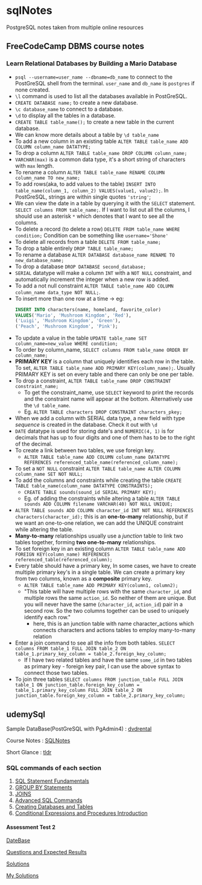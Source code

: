 # sqlNotes
PostgreSQL notes taken from multiple online resources

## FreeCodeCamp DBMS course notes 

### Learn Relational Databases by Building a Mario Database

- `psql --username=user_name --dbname=db_name` to connect to the PostGreSQL shell from the terminal. `user_name` and `db_name` is `postgres` if none created.
- `\l` command is used to list all the databases available in PostGreSQL.
- `CREATE DATABASE name;` to create a new database.
- `\c database_name` to connect to a database.
- `\d` to display all the tables in a database.
- `CREATE TABLE table_name();` to create a new table in the current database.
- We can know more details about a table by `\d table_name`
- To add a new column in an existing table `ALTER TABLE table_name ADD COLUMN column_name DATATYPE;`
- To drop a column `ALTER TABLE table_name DROP COLUMN column_name;`
- `VARCHAR(max)` is a common data type, it's a short string of characters with `max` length.
- To rename a column `ALTER TABLE table_name RENAME COLUMN column_name TO new_name;`
- To add rows(aka, to add values to the table) `INSERT INTO table_name(column_1, column_2) VALUES(value1, value2);`. In PostGreSQL, strings are within single quotes `'string'`;
- We can view the date in a table by querying it with the `SELECT` statement. `SELECT columns FROM table_name;`. If I want to list out all the columns, I should use an asterisk `*` which denotes that I want to see all the columns.
- To delete a record (to delete a row) `DELETE FROM table_name WHERE condition;`
  Condition can be something like `username='Shone'`
- To delete all records from a table `DELETE FROM table_name;`
- To drop a table entirely `DROP TABLE table_name;`
- To rename a database `ALTER DATABASE database_name RENAME TO new_database_name;`
- To drop a database `DROP DATABASE second_database;`
- `SERIAL` datatype will make a column `INT` with a `NOT NULL` constraint, and automatically increment the integer when a new row is added.
- To add a not null constraint `ALTER TABLE table_name ADD COLUMN column_name data_type NOT NULL;`.
- To insert more than one row at a time -> eg:
  ```sql
  INSERT INTO characters(name, homeland, favorite_color)
  VALUES('Mario', 'Mushroom Kingdom', 'Red'),
  ('Luigi', 'Mushroom Kingdom', 'Green'),
  ('Peach', 'Mushroom Kingdom', 'Pink');
  ```
- To update a value in the table `UPDATE table_name SET column_name=new_value WHERE condition;`
- To order by column_name, `SELECT columns FROM table_name ORDER BY column_name;`
- **PRIMARY KEY** is a column that uniquely identifies each row in the table. To set, `ALTER TABLE table_name ADD PRIMARY KEY(column_name);`. Usually PRIMARY KEY is set on every table and there can only be one per table.
- To drop a constraint, `ALTER TABLE table_name DROP CONSTRAINT constraint_name;`
    - To get the constraint_name, use `SELECT` keyword to print the records and the constraint name will appear at the bottom. Alternatively use the `\d table_name`.
    - Eg. `ALTER TABLE characters DROP CONSTRAINT characters_pkey;`
- When we add a column with SERIAL data type, a new field with type *sequence* is created in the database. Check it out with `\d`
- `DATE` datatype is used for storing date's and `NUMERIC(4, 1)` is for decimals that has up to four digits and one of them has to be to the right of the decimal.
- To create a link between two tables, we use foreign key.
  - `ALTER TABLE table_name ADD COLUMN column_name DATATYPE REFERENCES referenced_table_name(referenced_column_name);`
- To set a `NOT NULL` constraint `ALTER TABLE table_name ALTER COLUMN column_name SET NOT NULL;`
- To add the columns and constraints while creating the table `CREATE TABLE table_name(column_name DATATYPE CONSTRAINTS);`
    - `CREATE TABLE sounds(sound_id SERIAL PRIMARY KEY);`
    - Eg. of adding the constraints while altering a table `ALTER TABLE sounds ADD COLUMN filename VARCHAR(40) NOT NULL UNIQUE;`
- `ALTER TABLE sounds ADD COLUMN character_id INT NOT NULL REFERENCES  characters(character_id);` this is an **one-to-many** relationship, but if we want an one-to-one relation, we can add the UNIQUE constraint while altering the table.
- **Many-to-many** relationships usually use a *junction* table to link two tables together, forming **two one-to-many** relationships.
- To set foreign key in an existing column `ALTER TABLE table_name ADD FOREIGN KEY(column_name) REFERENCES referenced_table(referenced_column);`
- Every table should have a primary key, In some cases, we have to create multiple primary key's in a single table. We can create a primary key from two columns, known as a **composite** primary key.
    - `ALTER TABLE table_name ADD PRIMARY KEY(column1, column2);`
    - "This table will have multiple rows with the same `character_id`, and multiple rows the same `action_id`. So neither of them are unique. But you will never have the same (`character_id`, `action_id`) pair in a second row. So the two columns together can be used to uniquely identify each row."
      - here, this is an junction table with name character_actions which connects characters and actions tables to employ many-to-many relation 
- Enter a join command to see all the info from both tables. `SELECT columns FROM table_1 FULL JOIN table_2 ON table_1.primary_key_column = table_2.foreign_key_column;`
    - If I have two related tables and have the same `some_id` in two tables as primary key - foreign key pair, I can use the above syntax to connect those two tables.
- To join three tables `SELECT columns FROM junction_table
FULL JOIN table_1 ON junction_table.foreign_key_column = table_1.primary_key_column
FULL JOIN table_2 ON junction_table.foreign_key_column = table_2.primary_key_column;`

## udemySql
Sample DataBase(PostGreSQL with PgAdmin4) : [dvdrental](./udemySql/dvdrental.tar)

Course Notes : [SQLNotes](./udemySql/SQLNotes.pdf)

Short Glance : [tldr](./udemySql/Screen%2BShot%2B2016-04-17%2Bat%2B12.22.49%2BPM.png)

### SQL commands of each section

1. [SQL Statement Fundamentals](./udemySql/SQL%20Statement%20Fundamentals/fundamentals.sql)
2. [GROUP BY Statements](./udemySql/GROUP%20BY%20Statements/groupByStatements.sql)
3. [JOINS](./udemySql/JOINS/joins.sql)
4. [Advanced SQL Commands](./udemySql/Advanced%20SQL%20Commands/advancedSqlCommands.sql)
5. [Creating Databases and Tables](./udemySql/Creating%20Databases%20and%20Tables/databasesAndTables.sql)
6. [Conditional Expressions and Procedures Introduction](./udemySql/Condition%20Expressions%20and%20Procedures%20Introduction/conditionexpressions.sql)


#### Assessment Test 2

[DateBase](./udemySql/Assessment%20Test%202/exercises.tar)

[Questions and Expected Results](https://docs.google.com/document/d/1wiuYbTQslmfolQWgeVPB356csjK6yqOUBhgC7fM44o8/edit)
    
[Solutions](https://docs.google.com/document/d/1swGZ0RG3KKqWqzmsI_qrMgjJ3lt39mtAJqRSMZy6Z-8/edit)

[My Solutions](./udemySql/Assessment%20Test%202/assessment2.sql)
